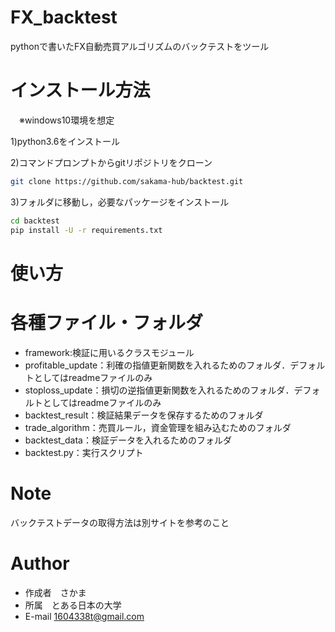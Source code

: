 
# FX_backtest

pythonで書いたFX自動売買アルゴリズムのバックテストをツール
 
# インストール方法
　※windows10環境を想定
 
 1)python3.6をインストール
 
 2)コマンドプロンプトからgitリポジトリをクローン
 
 ```bash
git clone https://github.com/sakama-hub/backtest.git
```

3)フォルダに移動し，必要なパッケージをインストール

```bash
cd backtest
pip install -U -r requirements.txt
```
 
# 使い方
 
 
# 各種ファイル・フォルダ

 * framework:検証に用いるクラスモジュール
 * profitable_update：利確の指値更新関数を入れるためのフォルダ．デフォルトとしてはreadmeファイルのみ
 * stoploss_update：損切の逆指値更新関数を入れるためのフォルダ．デフォルトとしてはreadmeファイルのみ
 * backtest_result：検証結果データを保存するためのフォルダ
 * trade_algorithm：売買ルール，資金管理を組み込むためのフォルダ
 * backtest_data：検証データを入れるためのフォルダ
 * backtest.py：実行スクリプト
 
# Note
 
バックテストデータの取得方法は別サイトを参考のこと
 
# Author
 
* 作成者　さかま　
* 所属　とある日本の大学
* E-mail 1604338t@gmail.com
 
